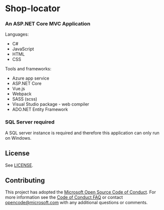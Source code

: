 # Shop-locator
### An ASP.NET Core MVC Application
Languages:
- C#
- JavaScript
- HTML
- CSS

Tools and frameworks:
- Azure app service
- ASP.NET Core
- Vue.js
- Webpack
- SASS (scss)
- Visual Studio package - web compiler
- ADO.NET Entity Framework

### SQL Server required
A SQL server instance is required and therefore this application can only run on Windows.

## License
See [LICENSE](LICENSE.md).

## Contributing
This project has adopted the [Microsoft Open Source Code of Conduct](https://opensource.microsoft.com/codeofconduct/). For more information see the [Code of Conduct FAQ](https://opensource.microsoft.com/codeofconduct/faq/) or contact [opencode@microsoft.com](mailto:opencode@microsoft.com) with any additional questions or comments.
